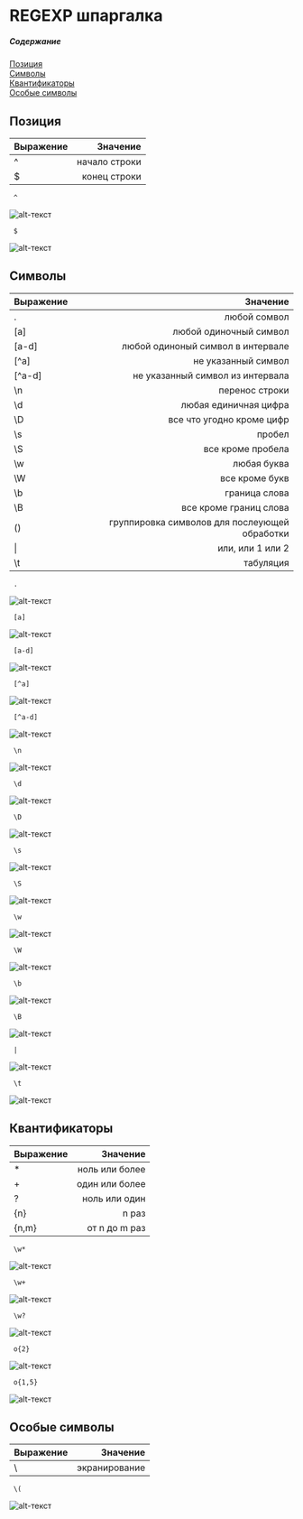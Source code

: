 # REGEXP шпаргалка

##### Содержание  
[Позиция](#position)  
[Символы](#simbol)  
[Квантификаторы](#kvant)  
[Особые символы](#links)

<a name="position"><h2>Позиция</h2></a>

| Выражение       |  Значение |
| ------------- | -----:|
| ^    | начало строки |
| $     | конец строки |

```console
 ^ 
```
![alt-текст](https://github.com/otopy/regexp/blob/main/img/001.png)

```console
 $ 
```
![alt-текст](https://github.com/otopy/regexp/blob/main/img/002.png)

<a name="simbol"><h2>Символы</h2></a>

| Выражение       |  Значение |
| ------------- | -----:|
| .    | любой сомвол |
| [a]     | любой одиночный символ |
| [a-d]    | любой одиноный символ в интервале |
| [^a]    | не указанный символ |
| [^a-d]     | не указанный символ из интервала |
| \n    | перенос строки |
| \d     | любая единичная цифра |
| \D   | все что угодно кроме цифр |
| \s     | пробел |
| \S   | все кроме пробела |
| \w     | любая буква |
| \W     | все кроме букв |
| \b   | граница слова |
| \B     | все кроме границ слова |
| ()   | группировка символов для послеующей обработки |
| \|     | или, или 1 или 2 |
| \t     | табуляция |

```console
 . 
```
![alt-текст](https://github.com/otopy/regexp/blob/main/img/003.png)

```console
 [a] 
```
![alt-текст](https://github.com/otopy/regexp/blob/main/img/004.png)

```console
 [a-d] 
```
![alt-текст](https://github.com/otopy/regexp/blob/main/img/005.png)

```console
 [^a] 
```
![alt-текст](https://github.com/otopy/regexp/blob/main/img/006.png)

```console
 [^a-d] 
```
![alt-текст](https://github.com/otopy/regexp/blob/main/img/007.png)

```console
 \n
```
![alt-текст](https://github.com/otopy/regexp/blob/main/img/008.png)

```console
 \d
```
![alt-текст](https://github.com/otopy/regexp/blob/main/img/009.png)

```console
 \D
```
![alt-текст](https://github.com/otopy/regexp/blob/main/img/010.png)

```console
 \s
```
![alt-текст](https://github.com/otopy/regexp/blob/main/img/011.png)

```console
 \S
```
![alt-текст](https://github.com/otopy/regexp/blob/main/img/012.png)

```console
 \w
```
![alt-текст](https://github.com/otopy/regexp/blob/main/img/013.png)

```console
 \W
```
![alt-текст](https://github.com/otopy/regexp/blob/main/img/014.png)

```console
 \b
```
![alt-текст](https://github.com/otopy/regexp/blob/main/img/015.png)

```console
 \B
```
![alt-текст](https://github.com/otopy/regexp/blob/main/img/016.png)

```console
 |
```
![alt-текст](https://github.com/otopy/regexp/blob/main/img/017.png)

```console
 \t
```
![alt-текст](https://github.com/otopy/regexp/blob/main/img/018.png)

<a name="kvant"><h2>Квантификаторы</h2></a>

| Выражение       |  Значение |
| ------------- | -----:|
| *    | ноль или более |
| +     | один или более |
| ?    | ноль или один |
| {n}    | n раз |
| {n,m}     | от n до m раз |

```console
 \w*
```
![alt-текст](https://github.com/otopy/regexp/blob/main/img/020.png)

```console
 \w+
```
![alt-текст](https://github.com/otopy/regexp/blob/main/img/021.png)

```console
 \w?
```
![alt-текст](https://github.com/otopy/regexp/blob/main/img/022.png)

```console
 o{2}
```
![alt-текст](https://github.com/otopy/regexp/blob/main/img/023.png)

```console
 o{1,5}
```
![alt-текст](https://github.com/otopy/regexp/blob/main/img/024.png)

<a name="links"><h2>Особые символы</h2></a>

| Выражение       |  Значение |
| ------------- | -----:|
| \\   | экранирование |

```console
 \(
```
![alt-текст](https://github.com/otopy/regexp/blob/main/img/025.png)


